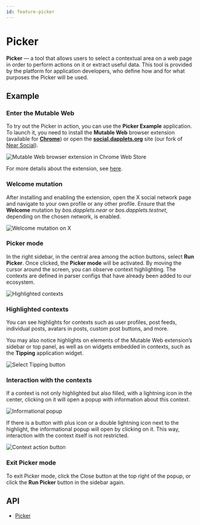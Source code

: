 ```yaml
---
id: feature-picker
---
```


# Picker

**Picker** — a tool that allows users to select a contextual area on a web page in order to perform actions on it or extract useful data. This tool is provided by the platform for application developers, who define how and for what purposes the Picker will be used.

## Example

### Enter the Mutable Web

To try out the Picker in action, you can use the **Picker Example** application. To launch it, you need to install the **Mutable Web** browser extension (available for **[Chrome](https://chromewebstore.google.com/detail/mutable-web/cnahdmdbhkphpbpbjjbfdnmbphbenglc)**) or open the **[social.dapplets.org](https://social.dapplets.org/)** site (our fork of [Near Social](https://near.social/)).

![Mutable Web browser extension in Chrome Web Store](/img/picker/docs-picker-00.png)

For more details about the extension, see [here](/docs/how-to-start).

### Welcome mutation

After installing and enabling the extension, open the X social network page and navigate to your own profile or any other profile. Ensure that the **Welcome** mutation by _bos.dapplets.near_ or _bos.dapplets.testnet_, depending on the chosen network, is enabled.

![Welcome mutation on X](/img/picker/docs-picker-01.png)

### Picker mode

In the right sidebar, in the central area among the action buttons, select **Run Picker**. Once clicked, the **Picker mode** will be activated. By moving the cursor around the screen, you can observe context highlighting. The contexts are defined in parser configs that have already been added to our ecosystem.

![Highlighted contexts](/img/picker/docs-picker-02.png)

### Highlighted contexts

You can see highlights for contexts such as user profiles, post feeds, individual posts, avatars in posts, custom post buttons, and more.

You may also notice highlights on elements of the Mutable Web extension’s sidebar or top panel, as well as on widgets embedded in contexts, such as the **Tipping** application widget.

![Select Tipping button](/img/picker/docs-picker-03.png)

### Interaction with the contexts

If a context is not only highlighted but also filled, with a lightning icon in the center, clicking on it will open a popup with information about this context.

![Informational popup](/img/picker/docs-picker-04.png)

If there is a button with plus icon or a double lightning icon next to the highlight, the informational popup will open by clicking on it. This way, interaction with the context itself is not restricted.

![Context action button](/img/picker/docs-picker-05.png)

### Exit Picker mode

To exit Picker mode, click the Close button at the top right of the popup, or click the **Run Picker** button in the sidebar again.

## API

- [Picker](/docs/api/api-picker)
